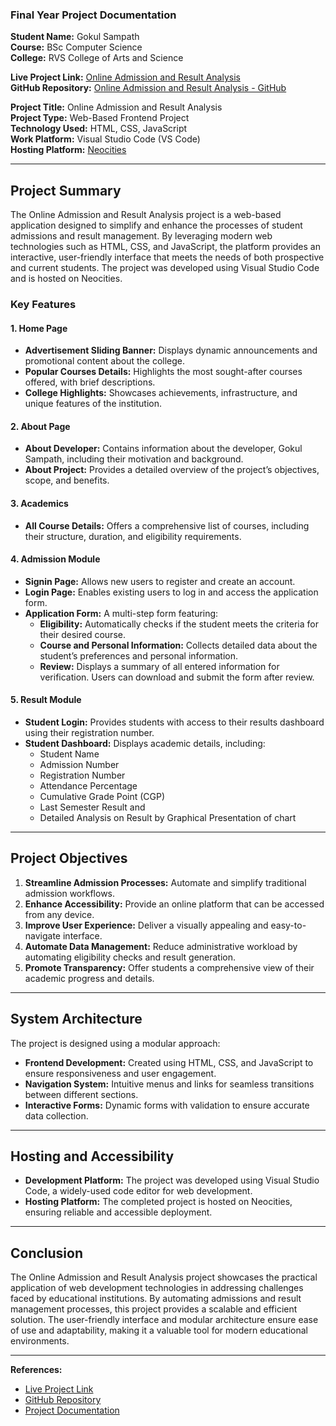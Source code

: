 ### Final Year Project Documentation

**Student Name:** Gokul Sampath  
**Course:** BSc Computer Science  
**College:** RVS College of Arts and Science  

**Live Project Link:** [Online Admission and Result Analysis](https://gokulsampath.neocities.org/FY_Project_2025/HTML/Home)  
**GitHub Repository:** [Online Admission and Result Analysis - GitHub](https://github.com/Gokul-Sampath/Online-Admission-And-Result-Analysis)  

**Project Title:** Online Admission and Result Analysis  
**Project Type:** Web-Based Frontend Project  
**Technology Used:** HTML, CSS, JavaScript  
**Work Platform:** Visual Studio Code (VS Code)  
**Hosting Platform:** [Neocities](https://www.neocities.org)  

---

## Project Summary

The Online Admission and Result Analysis project is a web-based application designed to simplify and enhance the processes of student admissions and result management. By leveraging modern web technologies such as HTML, CSS, and JavaScript, the platform provides an interactive, user-friendly interface that meets the needs of both prospective and current students. The project was developed using Visual Studio Code and is hosted on Neocities.

### Key Features

#### 1. Home Page
- **Advertisement Sliding Banner:** Displays dynamic announcements and promotional content about the college.
- **Popular Courses Details:** Highlights the most sought-after courses offered, with brief descriptions.
- **College Highlights:** Showcases achievements, infrastructure, and unique features of the institution.

#### 2. About Page
- **About Developer:** Contains information about the developer, Gokul Sampath, including their motivation and background.
- **About Project:** Provides a detailed overview of the project’s objectives, scope, and benefits.

#### 3. Academics
- **All Course Details:** Offers a comprehensive list of courses, including their structure, duration, and eligibility requirements.

#### 4. Admission Module
- **Signin Page:** Allows new users to register and create an account.
- **Login Page:** Enables existing users to log in and access the application form.
- **Application Form:** A multi-step form featuring:
  - **Eligibility:** Automatically checks if the student meets the criteria for their desired course.
  - **Course and Personal Information:** Collects detailed data about the student’s preferences and personal information.
  - **Review:** Displays a summary of all entered information for verification. Users can download and submit the form after review.

#### 5. Result Module
- **Student Login:** Provides students with access to their results dashboard using their registration number.
- **Student Dashboard:** Displays academic details, including:
  - Student Name
  - Admission Number
  - Registration Number
  - Attendance Percentage
  - Cumulative Grade Point (CGP)
  - Last Semester Result and
  - Detailed Analysis on Result by Graphical Presentation of chart


---

## Project Objectives
1. **Streamline Admission Processes:** Automate and simplify traditional admission workflows.
2. **Enhance Accessibility:** Provide an online platform that can be accessed from any device.
3. **Improve User Experience:** Deliver a visually appealing and easy-to-navigate interface.
4. **Automate Data Management:** Reduce administrative workload by automating eligibility checks and result generation.
5. **Promote Transparency:** Offer students a comprehensive view of their academic progress and details.

---

## System Architecture
The project is designed using a modular approach:
- **Frontend Development:** Created using HTML, CSS, and JavaScript to ensure responsiveness and user engagement.
- **Navigation System:** Intuitive menus and links for seamless transitions between different sections.
- **Interactive Forms:** Dynamic forms with validation to ensure accurate data collection.

---

## Hosting and Accessibility
- **Development Platform:** The project was developed using Visual Studio Code, a widely-used code editor for web development.
- **Hosting Platform:** The completed project is hosted on Neocities, ensuring reliable and accessible deployment.

---

## Conclusion
The Online Admission and Result Analysis project showcases the practical application of web development technologies in addressing challenges faced by educational institutions. By automating admissions and result management processes, this project provides a scalable and efficient solution. The user-friendly interface and modular architecture ensure ease of use and adaptability, making it a valuable tool for modern educational environments. 

---

**References:**  
- [Live Project Link](https://gokulsampath.neocities.org/FY_Project_2025/HTML/Home)  
- [GitHub Repository](https://github.com/Gokul-Sampath/Online-Admission-And-Result-Analysis)
- [Project Documentation](https://gokulsampath.neocities.org/FY_Project_2025/Documentation/Final_year_project_Documentation_2022-2025.pdf)

